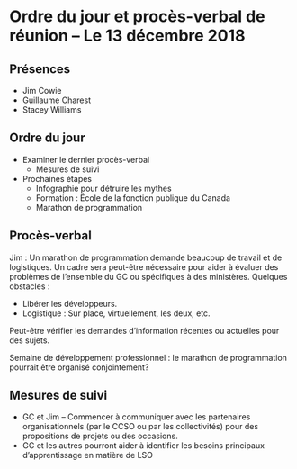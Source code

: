 # Ordre du jour et procès-verbal de réunion – Le 13 décembre 2018

## Présences
* Jim Cowie
* Guillaume Charest
* Stacey Williams

## Ordre du jour
* Examiner le dernier procès-verbal
  * Mesures de suivi
* Prochaines étapes
  * Infographie pour détruire les mythes
  * Formation : École de la fonction publique du Canada
  * Marathon de programmation
  
## Procès-verbal
Jim : Un marathon de programmation demande beaucoup de travail et de logistiques. Un cadre sera peut-être nécessaire pour aider à évaluer des problèmes de l’ensemble du GC ou spécifiques à des ministères. Quelques obstacles :
* Libérer les développeurs.
* Logistique : Sur place, virtuellement, les deux, etc. 

Peut-être vérifier les demandes d’information récentes ou actuelles pour des sujets. 

Semaine de développement professionnel : le marathon de programmation pourrait être organisé conjointement?

## Mesures de suivi
* GC et Jim – Commencer à communiquer avec les partenaires organisationnels (par le CCSO ou par les collectivités) pour des propositions de projets ou des occasions. 
* GC et les autres pourront aider à identifier les besoins principaux d’apprentissage en matière de LSO 
